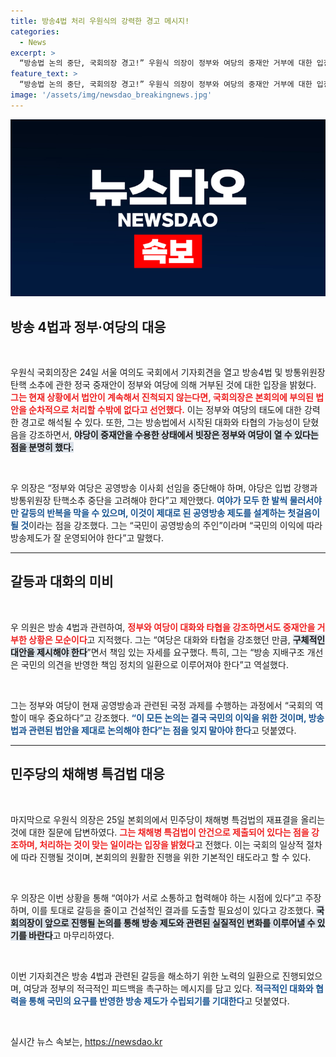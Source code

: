```yaml
---
title: 방송4법 처리 우원식의 강력한 경고 메시지!
categories:
  - News
excerpt: >
  “방송법 논의 중단, 국회의장 경고!” 우원식 의장이 정부와 여당의 중재안 거부에 대한 입장을 밝혔다. 그는 갈등 해결 없이 본회의 처리 불가피라며 여야의 협력 필요성을 강조했다. 공영방송의 주인은 국민이라는 메시지에 관심집중!
feature_text: >
  “방송법 논의 중단, 국회의장 경고!” 우원식 의장이 정부와 여당의 중재안 거부에 대한 입장을 밝혔다. 그는 갈등 해결 없이 본회의 처리 불가피라며 여야의 협력 필요성을 강조했다. 공영방송의 주인은 국민이라는 메시지에 관심집중!
image: '/assets/img/newsdao_breakingnews.jpg'
---
```


<p><img src="/assets/img/newsdao_breakingnews.jpg" alt="firstkoreanews 속보" /></p>

<h2 data-ke-size="size26">방송 4법과 정부·여당의 대응</h2> 

<p data-ke-size="size16">&nbsp;</p>

<p>우원식 국회의장은 24일 서울 여의도 국회에서 기자회견을 열고 방송4법 및 방통위원장 탄핵 소추에 관한 정국 중재안이 정부와 여당에 의해 거부된 것에 대한 입장을 밝혔다. <b><span style="color: #ee2323;">그는 현재 상황에서 법안이 계속해서 진척되지 않는다면, 국회의장은 본회의에 부의된 법안을 순차적으로 처리할 수밖에 없다고 선언했다.</span></b> 이는 정부와 여당의 태도에 대한 강력한 경고로 해석될 수 있다. 또한, 그는 방송법에서 시작된 대화와 타협의 가능성이 닫혔음을 강조하면서, <b><span style="background-color: #21538527;">야당이 중재안을 수용한 상태에서 빗장은 정부와 여당이 열 수 있다는 점을 분명히 했다.</span></b> </p>

<p data-ke-size="size16">&nbsp;</p>

<p>우 의장은 “정부와 여당은 공영방송 이사회 선임을 중단해야 하며, 야당은 입법 강행과 방통위원장 탄핵소추 중단을 고려해야 한다”고 제안했다. <b><span style="color: #1a5490;">여야가 모두 한 발씩 물러서야만 갈등의 반복을 막을 수 있으며, 이것이 제대로 된 공영방송 제도를 설계하는 첫걸음이 될 것</span></b>이라는 점을 강조했다. 그는 “국민이 공영방송의 주인”이라며 “국민의 이익에 따라 방송제도가 잘 운영되어야 한다”고 말했다. </p>

<hr>

<h2 data-ke-size="size26">갈등과 대화의 미비</h2>

<p data-ke-size="size16">&nbsp;</p>

<p>우 의원은 방송 4법과 관련하여, <b><span style="color: #ee2323;">정부와 여당이 대화와 타협을 강조하면서도 중재안을 거부한 상황은 모순이다</span></b>고 지적했다. 그는 “여당은 대화와 타협을 강조했던 만큼, <b><span style="background-color: #21538527;">구체적인 대안을 제시해야 한다</span></b>”면서 책임 있는 자세를 요구했다. 특히, 그는 “방송 지배구조 개선은 국민의 의견을 반영한 책임 정치의 일환으로 이루어져야 한다”고 역설했다. </p>

<p data-ke-size="size16">&nbsp;</p>

<p>그는 정부와 여당이 현재 공영방송과 관련된 국정 과제를 수행하는 과정에서 “국회의 역할이 매우 중요하다”고 강조했다. <b><span style="color: #1a5490;">“이 모든 논의는 결국 국민의 이익을 위한 것이며, 방송법과 관련된 법안을 제대로 논의해야 한다”는 점을 잊지 말아야 한다</span></b>고 덧붙였다. </p>

<hr> 

<h2 data-ke-size="size26">민주당의 채해병 특검법 대응</h2>

<p data-ke-size="size16">&nbsp;</p>

<p>마지막으로 우원식 의장은 25일 본회의에서 민주당이 채해병 특검법의 재표결을 올리는 것에 대한 질문에 답변하였다. <b><span style="color: #ee2323;">그는 채해병 특검법이 안건으로 제출되어 있다는 점을 강조하며, 처리하는 것이 맞는 일이라는 입장을 밝혔다</span></b>고 전했다. 이는 국회의 일상적 절차에 따라 진행될 것이며, 본회의의 원활한 진행을 위한 기본적인 태도라고 할 수 있다. </p>

<p data-ke-size="size16">&nbsp;</p>

<p>우 의장은 이번 상황을 통해 “여야가 서로 소통하고 협력해야 하는 시점에 있다”고 주장하며, 이를 토대로 갈등을 줄이고 건설적인 결과를 도출할 필요성이 있다고 강조했다. <b><span style="background-color: #21538527;">국회의장이 앞으로 진행될 논의를 통해 방송 제도와 관련된 실질적인 변화를 이루어낼 수 있기를 바란다</span></b>고 마무리하였다. </p>

<p data-ke-size="size16">&nbsp;</p>

<p>이번 기자회견은 방송 4법과 관련된 갈등을 해소하기 위한 노력의 일환으로 진행되었으며, 여당과 정부의 적극적인 피드백을 촉구하는 메시지를 담고 있다. <b><span style="color: #1a5490;">적극적인 대화와 협력을 통해 국민의 요구를 반영한 방송 제도가 수립되기를 기대한다</span></b>고 덧붙였다. </p>

<p data-ke-size="size16">&nbsp;</p>
실시간 뉴스 속보는, <a href="https://newsdao.kr" rel="dofollow">https://newsdao.kr</a>


